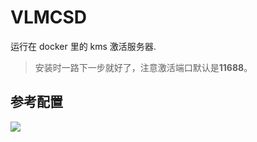 # VLMCSD 

运行在 docker 里的 kms 激活服务器.
>安装时一路下一步就好了，注意激活端口默认是**11688**。


## 参考配置

![](https://ghproxy.com/https://raw.githubusercontent.com/qwerty00007/xchart/main/assets/vlmcsd_readme.jpg)
